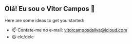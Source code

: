 ## Olá! Eu sou o Vitor Campos 👋

Here are some ideas to get you started:

- 📫 Contate-me no e-mail: vitorcamposdsilva@icloud.com
- 😄 ele/dele
